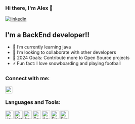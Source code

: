 ### Hi there, I'm Alex 👋 

[![linkedin](https://img.shields.io/website?label=linkedin.com&style=for-the-badge&url=https%3A%2F%2Flinkedin.com)](https://linkedin.com/in/alexandroskallay)


## I'm a BackEnd developer!!

- 🌱 I’m currently learning java
- 👯 I’m looking to collaborate with other developers
- 🥅 2024 Goals: Contribute more to Open Source projects
- ⚡ Fun fact: I love snowboarding and playing football

### Connect with me:

[<img align="left" alt="AlexandrosKallay | LinkedIn" width="22px" src="https://cdn.jsdelivr.net/npm/simple-icons@v3/icons/linkedin.svg" />][linkedin]

<br />

### Languages and Tools:

<img align="left" alt="Java" width="26px" src="https://img.icons8.com/color/48/000000/java-coffee-cup-logo--v2.png" />
<img align="left" alt="Kotlin" width="26px" src="https://img.icons8.com/color/48/000000/kotlin.png" />
<img align="left" alt="AndroidStudio" width="26px" src="https://img.icons8.com/color/48/000000/android-studio--v3.png" />
<img align="left" alt="Dart Studio Code" width="26px" src="https://img.icons8.com/color/50/000000/dart.png" />
<img align="left" alt="Android" width="26px" src="https://img.icons8.com/color/48/000000/android-os.png" />
<img align="left" alt="Firebase" width="26px" src="https://img.icons8.com/color/48/000000/firebase.png" />
<img align="left" alt="Flutter" width="26px" src="https://img.icons8.com/color/48/000000/flutter.png" />
<br />




[linkedin]: https://linkedin.com/in/alexandroskallay
